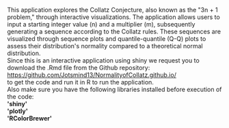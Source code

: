 This application explores the Collatz Conjecture, also known as the "3n + 1 problem," through interactive visualizations. The application allows users to input a starting integer value (n) and a multiplier (m), subsequently generating a sequence according to the Collatz rules. These sequences are visualized through sequence plots and quantile-quantile (Q-Q) plots to assess their distribution's normality compared to a theoretical normal distribution.  
Since this is an interactive application using shiny we request you to download the .Rmd file from the Github repository:  
https://github.com/Jotsmind13/NormalityofCollatz.github.io/  
to get the code and run it in R to run the application.  
Also make sure you have the following libraries installed before execution of the code:   
**'shiny'**   
**'plotly'**   
**'RColorBrewer'**  
